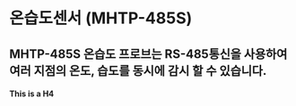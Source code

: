 온습도센서 (MHTP-485S)
=============
MHTP-485S 온습도 프로브는 RS-485통신을 사용하여
여러 지점의 온도, 습도를 동시에 감시 할 수 있습니다.
-------------
#### This is a H4

